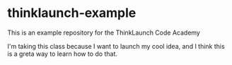 # thinklaunch-example
This is an example repository for the ThinkLaunch Code Academy

I'm taking this class because I want to launch my cool idea, and I think this is a greta way to learn how to do that. 
